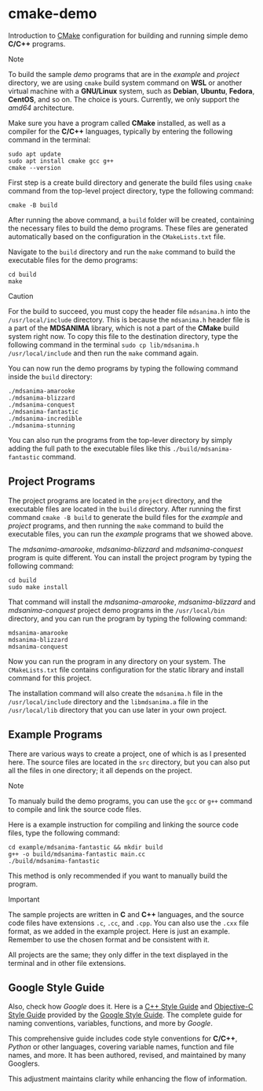 # cmake-demo

Introduction to [CMake](https://cmake.org/) configuration for building and running simple demo
**C/C++** programs.

> [!NOTE]
>
> To build the sample _demo_ programs that are in the _example_ and _project_ directory, we are
> using `cmake` build system command on **WSL** or another virtual machine with a **GNU/Linux**
> system, such as **Debian**, **Ubuntu**, **Fedora**, **CentOS**, and so on. The choice is yours.
> Currently, we only support the _amd64_ architecture.

Make sure you have a program called **CMake** installed, as well as a compiler for the **C/C++**
languages, typically by entering the following command in the terminal:

```shell
sudo apt update
sudo apt install cmake gcc g++
cmake --version
```

First step is a create build directory and generate the build files using `cmake` command from the
top-level project directory, type the following command:

```shell
cmake -B build
```

After running the above command, a `build` folder will be created, containing the necessary files to
build the demo programs. These files are generated automatically based on the configuration in the
`CMakeLists.txt` file.

Navigate to the `build` directory and run the `make` command to build the executable files for the
demo programs:

```shell
cd build
make
```

> [!CAUTION]
>
> For the build to succeed, you must copy the header file `mdsanima.h` into the `/usr/local/include`
> directory. This is because the `mdsanima.h` header file is a part of the **MDSANIMA** library,
> which is not a part of the **CMake** build system right now. To copy this file to the destination
> directory, type the following command in the terminal `sudo cp lib/mdsanima.h /usr/local/include`
> and then run the `make` command again.

You can now run the demo programs by typing the following command inside the `build` directory:

```shell
./mdsanima-amarooke
./mdsanima-blizzard
./mdsanima-conquest
./mdsanima-fantastic
./mdsanima-incredible
./mdsanima-stunning
```

You can also run the programs from the top-lever directory by simply adding the full path to the
executable files like this `./build/mdsanima-fantastic` command.

## Project Programs

The project programs are located in the `project` directory, and the executable files are located in
the `build` directory. After running the first command `cmake -B build` to generate the build files
for the _example_ and _project_ programs, and then running the `make` command to build the
executable files, you can run the _example_ programs that we showed above.

The _mdsanima-amarooke_, _mdsanima-blizzard_ and _mdsanima-conquest_ program is quite different. You
can install the project program by typing the following command:

```shell
cd build
sudo make install
```

That command will install the _mdsanima-amarooke_, _mdsanima-blizzard_ and _mdsanima-conquest_
project demo programs in the `/usr/local/bin` directory, and you can run the program by typing the
following command:

```shell
mdsanima-amarooke
mdsanima-blizzard
mdsanima-conquest
```

Now you can run the program in any directory on your system. The `CMakeLists.txt` file contains
configuration for the static library and install command for this project.

The installation command will also create the `mdsanima.h` file in the `/usr/local/include`
directory and the `libmdsanima.a` file in the `/usr/local/lib` directory that you can use later in
your own project.

## Example Programs

There are various ways to create a project, one of which is as I presented here. The source files
are located in the `src` directory, but you can also put all the files in one directory; it all
depends on the project.

> [!NOTE]
>
> To manualy build the demo programs, you can use the `gcc` or `g++` command to compile and link the
> source code files.

Here is a example instruction for compiling and linking the source code files, type the following
command:

```shell
cd example/mdsanima-fantastic && mkdir build
g++ -o build/mdsanima-fantastic main.cc
./build/mdsanima-fantastic
```

This method is only recommended if you want to manually build the program.

> [!IMPORTANT]
>
> The sample projects are written in **C** and **C++** languages, and the source code files have
> extensions `.c`, `.cc`, and `.cpp`. You can also use the `.cxx` file format, as we added in the
> example project. Here is just an example. Remember to use the chosen format and be consistent with
> it.

All projects are the same; they only differ in the text displayed in the terminal and in other file
extensions.

## Google Style Guide

Also, check how _Google_ does it. Here is a
[C++ Style Guide](https://google.github.io/styleguide/cppguide.html) and
[Objective-C Style Guide](https://google.github.io/styleguide/objcguide.html) provided by the
[Google Style Guide](https://github.com/google/styleguide). The complete guide for naming
conventions, variables, functions, and more by _Google_.

This comprehensive guide includes code style conventions for **C/C++**, _Python_ or other languages,
covering variable names, function and file names, and more. It has been authored, revised, and
maintained by many Googlers.

This adjustment maintains clarity while enhancing the flow of information.
